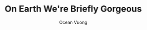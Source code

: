 ---
title: "On Earth We're Briefly Gorgeous"
author: "Ocean Vuong"
isbn: "0525562028"
isbn13: "9780525562023"
rating: "4"
publisher: "Penguin Press"
pages: "246"
publishYear: "2019"
read: "2019"
goodreads_id: "41880609"
---
